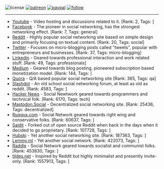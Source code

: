 ![license](https://img.shields.io/github/license/prahladyeri/siterank-stats.svg)
[![patreon](https://img.shields.io/badge/Patreon-brown.svg?logo=patreon)](https://www.patreon.com/prahladyeri)
[![paypal](https://img.shields.io/badge/PayPal-blue.svg?logo=paypal)](https://www.paypal.com/cgi-bin/webscr?cmd=_s-xclick&hosted_button_id=JM8FUXNFUK6EU)
[![follow](https://img.shields.io/twitter/follow/prahladyeri.svg?style=social)](https://twitter.com/prahladyeri)

---
- [Youtube](https://www.youtube.com/) - Video hosting and discussions related to it. [Rank: 2, Tags: ]
- [Facebook](https://www.facebook.com/) - The pioneer in social networking, has the strongest networking effect. [Rank: 7, Tags: general]
- [Reddit](https://www.reddit.com) - Highly popular social networking site based on simple design and primarily focusing on textual content. [Rank: 20, Tags: social]
- [Twitter](https://twitter.com/) - Focuses on micro-blogging posts called "tweets", popular with entrepreneurs and businesses. [Rank: 37, Tags: micro-blogging]
- [Linkedin](https://www.linkedin.com/) - Geared towards professional interaction and work related stuff. [Rank: 49, Tags: professionals]
- [Medium](https://medium.com/) - Geared towards blog posting, pioneered subscription based monetization model. [Rank: 144, Tags: ]
- [Quora](https://www.quora.com/) - Q/A based popular social networking site [Rank: 365, Tags: qa]
- [Slashdot](https://slashdot.org/) - An old school social networking forum, at least as old as reddit. [Rank: 4583, Tags: ]
- [Hacker News](https://news.ycombinator.com) - Social Newtwork geared towards programmers and technical folk. [Rank: 6170, Tags: tech]
- [Mastodon.Social](https://mastodon.social/) - Decentralized social networking site. [Rank: 25436, Tags: decentralized]
- [Ruqqus.com](https://ruqqus.com/) - Social Network geared towards right wing and conservative folks. [Rank: 60637, Tags: ]
- [Saidit](https://saidit.net/) - Forked out of open source Reddit when back in the days when it decided to go proprietary. [Rank: 107728, Tags: ]
- [Hubski](https://hubski.com/) - Yet another social networking site. [Rank: 187363, Tags: ]
- [Lemmy.ml](https://lemmy.ml/) - Yet another social network. [Rank: 422073, Tags: ]
- [Raddle](https://raddle.me/) - Social Network geared towards socialist and communist folks. [Rank: 453830, Tags: ]
- [tildes.net](https://tildes.net/) - Inspired by Reddit but highly minimalist and presently invite-only. [Rank: 1557913, Tags: ]

